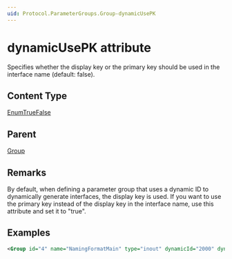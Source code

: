 ```yaml
---
uid: Protocol.ParameterGroups.Group-dynamicUsePK
---
```


# dynamicUsePK attribute

<!-- RN 9767 -->

Specifies whether the display key or the primary key should be used in the interface name (default: false).

## Content Type

[EnumTrueFalse](xref:Protocol-EnumTrueFalse)

## Parent

[Group](xref:Protocol.ParameterGroups.Group)

## Remarks

By default, when defining a parameter group that uses a dynamic ID to dynamically generate interfaces, the display key is used. If you want to use the primary key instead of the display key in the interface name, use this attribute and set it to "true".

## Examples

```xml
<Group id="4" name="NamingFormatMain" type="inout" dynamicId="2000" dynamicIndex="*" dynamicUsePK="true"/>
```
